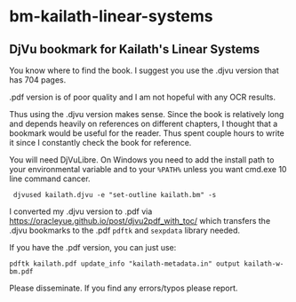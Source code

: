 # bm-kailath-linear-systems
## DjVu bookmark for Kailath's Linear Systems 
You know where to find the book. I suggest you use the .djvu version that has 704 pages.

.pdf version is of poor quality and I am not hopeful with any OCR results.

Thus using the .djvu version makes sense. Since the book is relatively long and depends heavily on references on different chapters, I thought that a bookmark would be useful for the reader. Thus spent couple hours to write it since I constantly check the book for reference.

You will need DjVuLibre. On Windows you need to add the install path to your environmental variable and to your `%PATH%` unless you want cmd.exe 10 line command cancer.
```
 djvused kailath.djvu -e "set-outline kailath.bm" -s
```
I converted my .djvu version to .pdf via https://oracleyue.github.io/post/djvu2pdf_with_toc/ which transfers the .djvu bookmarks to the .pdf
`pdftk` and `sexpdata` library needed.

If you have the .pdf version, you can just use:
```
pdftk kailath.pdf update_info "kailath-metadata.in" output kailath-w-bm.pdf
```
Please disseminate. If you find any errors/typos please report.
